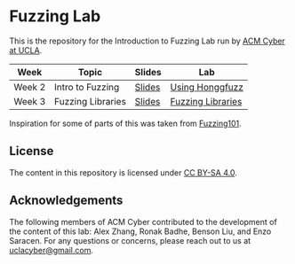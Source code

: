 # Fuzzing Lab
This is the repository for the Introduction to Fuzzing Lab run by [ACM Cyber at UCLA](https://www.acmcyber.com/).

| **Week** | **Topic** | **Slides** | **Lab** |
|----------|-----------|------------|---------|
| Week 2 | Intro to Fuzzing | [Slides](https://docs.google.com/presentation/d/1QS6PeITc5_jhTofA9yAa5zs9qMmfmyfHmtD1nX3y48A/edit?usp=sharing) | [Using Honggfuzz](02-intro-to-fuzzing.md) |
| Week 3 | Fuzzing Libraries | [Slides](https://docs.google.com/presentation/d/1vq2N1pAApM6_64zXXM5fall6amIIfagIOEdkZ_8SQgo/edit?usp=sharing) | [Fuzzing Libraries](03-fuzzing-libraries.md) |

Inspiration for some of parts of this was taken from [Fuzzing101](https://github.com/antonio-morales/Fuzzing101).

## License
The content in this repository is licensed under [CC BY-SA 4.0](https://creativecommons.org/licenses/by-sa/4.0/).

## Acknowledgements
The following members of ACM Cyber contributed to the development of the content of this lab:
Alex Zhang, Ronak Badhe, Benson Liu, and Enzo Saracen. For any questions or concerns, please reach out to us at [uclacyber@gmail.com](mailto:uclacyber@gmail.com).
